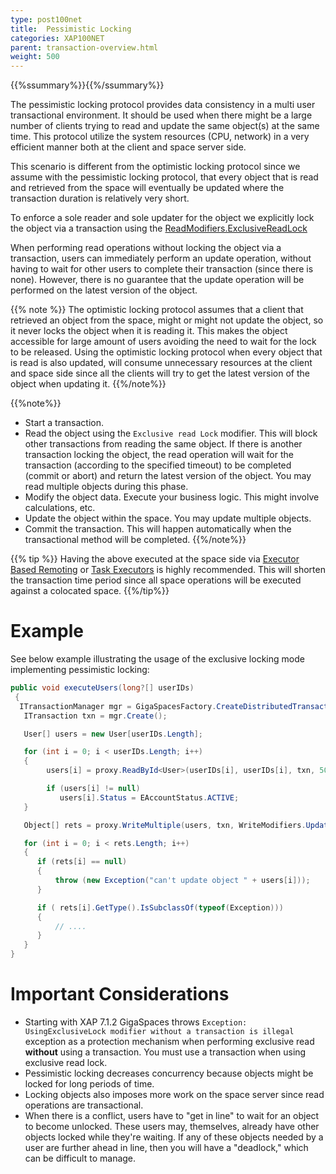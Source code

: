```yaml
---
type: post100net
title:  Pessimistic Locking
categories: XAP100NET
parent: transaction-overview.html
weight: 500
---
```


{{%ssummary%}}{{%/ssummary%}}


The pessimistic locking protocol provides data consistency in a multi user transactional environment. It should be used when there might be a large number of clients trying to read and update the same object(s) at the same time. This protocol utilize the system resources (CPU, network) in a very efficient manner both at the client and space server side.

This scenario is different from the optimistic locking protocol since we assume with the pessimistic locking protocol, that every object that is read and retrieved from the space will eventually be updated where the transaction duration is relatively very short.

To enforce a sole reader and sole updater for the object we explicitly lock the object via a transaction using the [ReadModifiers.ExclusiveReadLock](http://www.gigaspaces.com/docs/dotnetdocs{{%currentversion%}}/html/T_GigaSpaces_Core_ReadModifiers.htm)

When performing read operations without locking the object via a transaction, users can immediately perform an update operation, without having to wait for other users to complete their transaction (since there is none). However, there is no guarantee that the update operation will be performed on the latest version of the object.

{{% note %}}
The optimistic locking protocol assumes that a client that retrieved an object from the space, might or might not update the object, so it never locks the object when it is reading it. This makes the object accessible for large amount of users avoiding the need to wait for the lock to be released. Using the optimistic locking protocol when every object that is read is also updated, will consume unnecessary resources at the client and space side since all the clients will try to get the latest version of the object when updating it.
{{%/note%}}


{{%note%}}
- Start a transaction.
- Read the object using the `Exclusive read Lock` modifier.  This will block other transactions from reading the same object. If there is another transaction locking the object, the read operation will wait for the transaction (according to the specified timeout) to be completed (commit or abort) and return the latest version of the object. You may read multiple objects during this phase.
- Modify the object data. Execute your business logic. This might involve calculations, etc.
- Update the object within the space. You may update multiple objects.
- Commit the transaction. This will happen automatically when the transactional method will be completed.
{{%/note%}}

{{% tip %}}
Having the above executed at the space side via [Executor Based Remoting](./executor-based-remoting.html) or [Task Executors](./task-execution-over-the-space.html) is highly recommended. This will shorten the transaction time period since all space operations will be executed against a colocated space.
{{%/tip%}}

# Example

See below example illustrating the usage of the exclusive locking mode implementing pessimistic locking:


```csharp
public void executeUsers(long?[] userIDs)
 {
  ITransactionManager mgr = GigaSpacesFactory.CreateDistributedTransactionManager();
   ITransaction txn = mgr.Create();

   User[] users = new User[userIDs.Length];

   for (int i = 0; i < userIDs.Length; i++)
   {
        users[i] = proxy.ReadById<User>(userIDs[i], userIDs[i], txn, 5000, ReadModifiers.ExclusiveReadLock);

        if (users[i] != null)
           users[i].Status = EAccountStatus.ACTIVE;
   }

   Object[] rets = proxy.WriteMultiple(users, txn, WriteModifiers.UpdateOnly);

   for (int i = 0; i < rets.Length; i++)
   {
      if (rets[i] == null)
      {
          throw (new Exception("can't update object " + users[i]));
      }

      if ( rets[i].GetType().IsSubclassOf(typeof(Exception)))
      {
          // ....
      }
   }
}
```

# Important Considerations

- Starting with XAP 7.1.2 GigaSpaces throws `Exception: UsingExclusiveLock modifier without a transaction is illegal` exception as a protection mechanism when performing exclusive read **without** using a transaction. You must use a transaction when using exclusive read lock.
- Pessimistic locking decreases concurrency because objects might be locked for long periods of time.
- Locking objects also imposes more work on the space server since read operations are transactional.
- When there is a conflict, users have to "get in line" to wait for an object to become unlocked. These users may, themselves, already have other objects locked while they're waiting. If any of these objects needed by a user are further ahead in line, then you will have a "deadlock," which can be difficult to manage.
